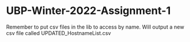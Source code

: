 # UBP-Winter-2022-Assignment-1
Remember to put csv files in the lib to access by name.
Will output a new csv file called UPDATED_HostnameList.csv
